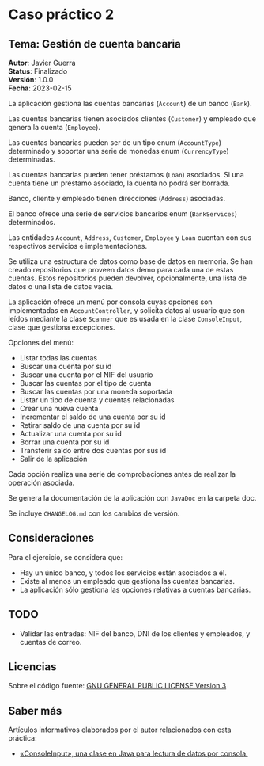 Caso práctico 2
===============

Tema: Gestión de cuenta bancaria
--------------------------------

__Autor__: Javier Guerra  
__Status__: Finalizado  
__Versión__: 1.0.0  
__Fecha__: 2023-02-15  

La aplicación gestiona las cuentas bancarias (`Account`) de un banco (`Bank`).

Las cuentas bancarias tienen asociados clientes (`Customer`) y empleado que genera la cuenta (`Employee`).

Las cuentas bancarias pueden ser de un tipo enum (`AccountType`) determinado y soportar una serie de monedas enum (`CurrencyType`) determinadas.

Las cuentas bancarias pueden tener préstamos (`Loan`) asociados. Si una cuenta tiene un préstamo asociado, la cuenta no podrá ser borrada. 

Banco, cliente y empleado tienen direcciones (`Address`) asociadas.

El banco ofrece una serie de servicios bancarios enum (`BankServices`) determinados.

Las entidades `Account`, `Address`, `Customer`, `Employee` y `Loan` cuentan con sus respectivos servicios e implementaciones.

Se utiliza una estructura de datos como base de datos en memoria. Se han creado repositorios que proveen datos demo para cada una de estas cuentas. Estos repositorios pueden devolver, opcionalmente, una lista de datos o una lista de datos vacía.

La aplicación ofrece un menú por consola cuyas opciones son implementadas en `AccountController`, y solicita datos al usuario que son leídos mediante la clase `Scanner` que es usada en la clase `ConsoleInput`, clase que gestiona excepciones.

Opciones del menú:

* Listar todas las cuentas
* Buscar una cuenta por su id
* Buscar una cuenta por el NIF del usuario
* Buscar las cuentas por el tipo de cuenta
* Buscar las cuentas por una moneda soportada
* Listar un tipo de cuenta y cuentas relacionadas
* Crear una nueva cuenta
* Incrementar el saldo de una cuenta por su id
* Retirar saldo de una cuenta por su id
* Actualizar una cuenta por su id
* Borrar una cuenta por su id
* Transferir saldo entre dos cuentas por sus id
* Salir de la aplicación

Cada opción realiza una serie de comprobaciones antes de realizar la operación asociada.

Se genera la documentación de la aplicación con `JavaDoc` en la carpeta doc.

Se incluye `CHANGELOG.md` con los cambios de versión.  

## Consideraciones

Para el ejercicio, se considera que:  

- Hay un único banco, y todos los servicios están asociados a él.  
- Existe al menos un empleado que gestiona las cuentas bancarias. 
- La aplicación sólo gestiona las opciones relativas a cuentas bancarias.

## TODO

- Validar las entradas: NIF del banco, DNI de los clientes y empleados, y cuentas de correo.  

## Licencias

Sobre el código fuente: [GNU GENERAL PUBLIC LICENSE Version 3](LICENSE)

## Saber más

Artículos informativos elaborados por el autor relacionados con esta práctica:

- [«ConsoleInput», una clase en Java para lectura de datos por consola.](https://javguerra.github.io/2023-01-31-clase-scanner-java/) 
